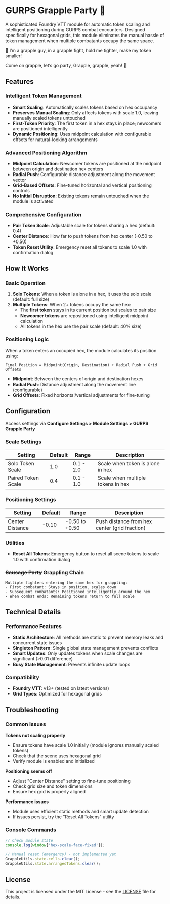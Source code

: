 # GURPS Grapple Party 🎵

A sophisticated Foundry VTT module for automatic token scaling and intelligent positioning during GURPS combat encounters. Designed specifically for hexagonal grids, this module eliminates the manual hassle of token management when multiple combatants occupy the same space.

🎵
I’m a grapple guy,
in a grapple fight,
hold me tighter,
make my token smaller!

Come on grapple, let’s go party,
Grapple, grapple, yeah! 🎵


## Features

### Intelligent Token Management
- **Smart Scaling**: Automatically scales tokens based on hex occupancy
- **Preserves Manual Scaling**: Only affects tokens with scale 1.0, leaving manually scaled tokens untouched  
- **First-Token Priority**: The first token in a hex stays in place; newcomers are positioned intelligently
- **Dynamic Positioning**: Uses midpoint calculation with configurable offsets for natural-looking arrangements

### Advanced Positioning Algorithm
- **Midpoint Calculation**: Newcomer tokens are positioned at the midpoint between origin and destination hex centers
- **Radial Push**: Configurable distance adjustment along the movement vector
- **Grid-Based Offsets**: Fine-tuned horizontal and vertical positioning controls
- **No Initial Disruption**: Existing tokens remain untouched when the module is activated

### Comprehensive Configuration
- **Pair Token Scale**: Adjustable scale for tokens sharing a hex (default: 0.4)
- **Center Distance**: How far to push tokens from hex center (-0.50 to +0.50)
- **Token Reset Utility**: Emergency reset all tokens to scale 1.0 with confirmation dialog

##  How It Works

### Basic Operation
1. **Solo Tokens**: When a token is alone in a hex, it uses the solo scale (default: full size)
2. **Multiple Tokens**: When 2+ tokens occupy the same hex:
   - The **first token** stays in its current position but scales to pair size
   - **Newcomer tokens** are repositioned using intelligent midpoint calculation
   - All tokens in the hex use the pair scale (default: 40% size)

### Positioning Logic
When a token enters an occupied hex, the module calculates its position using:

```
Final Position = Midpoint(Origin, Destination) + Radial Push + Grid Offsets
```

- **Midpoint**: Between the centers of origin and destination hexes
- **Radial Push**: Distance adjustment along the movement line (configurable)
- **Grid Offsets**: Fixed horizontal/vertical adjustments for fine-tuning

##  Configuration

Access settings via **Configure Settings > Module Settings > GURPS Grapple Party**

### Scale Settings
| Setting | Default | Range | Description |
|---------|---------|-------|-------------|
| Solo Token Scale | 1.0 | 0.1 - 2.0 | Scale when token is alone in hex |
| Paired Token Scale | 0.4 | 0.1 - 1.0 | Scale when multiple tokens in hex |

### Positioning Settings  
| Setting | Default | Range | Description |
|---------|---------|-------|-------------|
| Center Distance | -0.10 | -0.50 to +0.50 | Push distance from hex center (grid fraction) |

### Utilities
- **Reset All Tokens**: Emergency button to reset all scene tokens to scale 1.0 with confirmation dialog



### ~~Sausage Party~~ Grappling Chain
```
Multiple fighters entering the same hex for grappling:
- First combatant: Stays in position, scales down  
- Subsequent combatants: Positioned intelligently around the hex
- When combat ends: Remaining tokens return to full scale
```

## Technical Details

### Performance Features
- **Static Architecture**: All methods are static to prevent memory leaks and concurrent state issues
- **Singleton Pattern**: Single global state management prevents conflicts
- **Smart Updates**: Only updates tokens when scale changes are significant (>0.01 difference)
- **Busy State Management**: Prevents infinite update loops

### Compatibility
- **Foundry VTT**: v13+ (tested on latest versions)
- **Grid Types**: Optimized for hexagonal grids


##  Troubleshooting

### Common Issues

**Tokens not scaling properly**
- Ensure tokens have scale 1.0 initially (module ignores manually scaled tokens)
- Check that the scene uses hexagonal grid
- Verify module is enabled and initialized

**Positioning seems off**
- Adjust "Center Distance" setting to fine-tune positioning
- Check grid size and token dimensions
- Ensure hex grid is properly aligned

**Performance issues**
- Module uses efficient static methods and smart update detection
- If issues persist, try the "Reset All Tokens" utility

### Console Commands
```javascript
// Check module state
console.log(window['hex-scale-face-fixed']);

// Manual reset (emergency) - not implemented yet
GrappleUtils.state.cells.clear();
GrappleUtils.state.arrangedTokens.clear();
```


## License

This project is licensed under the MIT License - see the [LICENSE](LICENSE) file for details.


